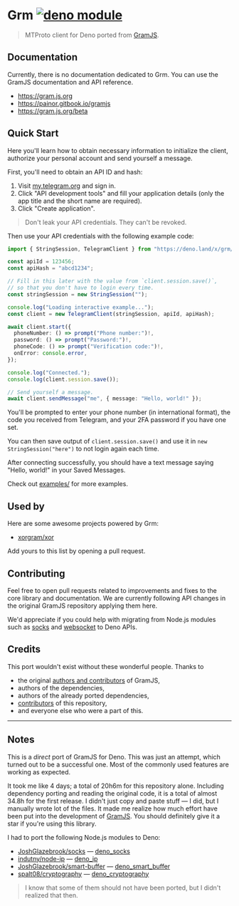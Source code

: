 # Grm [![deno module](https://shield.deno.dev/x/grm)](https://deno.land/x/grm)

> MTProto client for Deno ported from [GramJS](https://github.com/gram-js/gramjs).

## Documentation

Currently, there is no documentation dedicated to Grm.
You can use the GramJS documentation and API reference.

- <https://gram.js.org>
- <https://painor.gitbook.io/gramjs>
- <https://gram.js.org/beta>

## Quick Start

Here you'll learn how to obtain necessary information to initialize the client, authorize your personal account and send yourself a message.

First, you'll need to obtain an API ID and hash:

1. Visit [my.telegram.org](https://my.telegram.org) and sign in.
2. Click "API development tools" and fill your application details (only the app title and the short name are required).
3. Click "Create application".

> Don't leak your API credentials.
> They can't be revoked.

Then use your API credentials with the following example code:

```ts
import { StringSession, TelegramClient } from "https://deno.land/x/grm/mod.ts";

const apiId = 123456;
const apiHash = "abcd1234";

// Fill in this later with the value from `client.session.save()`,
// so that you don't have to login every time.
const stringSession = new StringSession("");

console.log("Loading interactive example...");
const client = new TelegramClient(stringSession, apiId, apiHash);

await client.start({
  phoneNumber: () => prompt("Phone number:")!,
  password: () => prompt("Password:")!,
  phoneCode: () => prompt("Verification code:")!,
  onError: console.error,
});

console.log("Connected.");
console.log(client.session.save());

// Send yourself a message.
await client.sendMessage("me", { message: "Hello, world!" });
```

You'll be prompted to enter your phone number (in international format), the
code you received from Telegram, and your 2FA password if you have one set.

You can then save output of `client.session.save()` and use it in `new StringSession("here")` to not login again each time.

After connecting successfully, you should have a text message saying "Hello, world!" in
your Saved Messages.

Check out [examples/](examples/) for more examples.

## Used by

Here are some awesome projects powered by Grm:

- [xorgram/xor](https://github.com/xorgram/xor)

Add yours to this list by opening a pull request.

## Contributing

Feel free to open pull requests related to improvements and fixes to the core library and documentation.
We are currently following API changes in the original GramJS repository applying them here.

We'd appreciate if you could help with migrating from Node.js modules such as
[socks](https://github.com/JoshGlazebrook/socks) and
[websocket](https://github.com/theturtle32/WebSocket-Node) to Deno APIs.

## Credits

This port wouldn't exist without these wonderful people. Thanks to

- the original
  [authors and contributors](https://github.com/gram-js/gramjs/graphs/contributors)
  of GramJS,
- authors of the dependencies,
- authors of the already ported dependencies,
- [contributors](https://github.com/dcdunkan/grm/graphs/contributors) of this
  repository,
- and everyone else who were a part of this.

---

## Notes

This is a _direct_ port of GramJS for Deno.
This was just an attempt, which turned out to be a successful one.
Most of the commonly used features are working as expected.

It took me like 4 days; a total of 20h6m for this repository alone.
Including dependency porting and reading the original code, it is a total of almost
34.8h for the first release.
I didn't just copy and paste stuff — I did, but I
manually wrote lot of the files.
It made me realize how much effort have been put into the development of [GramJS](https://github.com/gram-js/gramjs).
You should definitely give it a star if you're using this library.

I had to port the following Node.js modules to Deno:

- [JoshGlazebrook/socks](https://github.com/JoshGlazebrook/socks) —
  [deno_socks](https://github.com/dcdunkan/deno_socks)
- [indutny/node-ip](https://github.com/indutny/node-ip) —
  [deno_ip](https://github.com/dcdunkan/deno_ip)
- [JoshGlazebrook/smart-buffer](https://github.com/JoshGlazebrook/smart-buffer)
  — [deno_smart_buffer](https://github.com/dcdunkan/deno_smart_buffer)
- [spalt08/cryptography](https://github.com/spalt08/cryptography) —
  [deno_cryptography](https://github.com/dcdunkan/deno_cryptography)

> I know that some of them should not have been ported, but I didn't realized that then.
